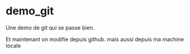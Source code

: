 # demo_git


Une demo de git qui se passe bien. 

Et maintenant on modifie depuis github.
mais aussi depuis ma machine locale